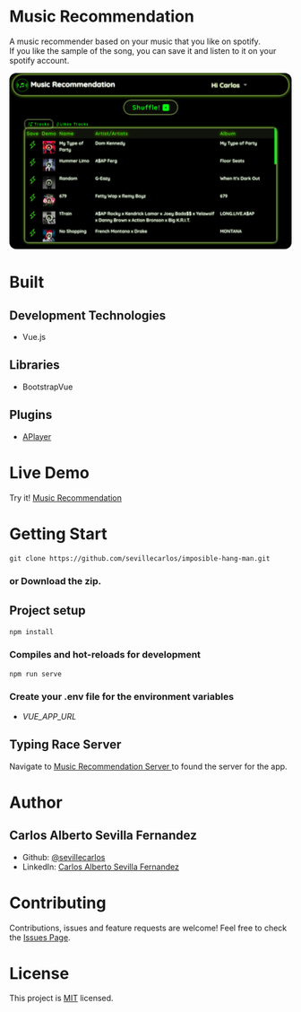 # Music Recommendation
A music recommender based on your music that you like on spotify.<br>
If you like the sample of the song, you can save it and listen to it on your spotify account.

![Music Recommendation!](/assets/images/music-recommendation-image.png "Music Recommendation")

# Built
## Development Technologies
- Vue.js 
## Libraries
- BootstrapVue
## Plugins
- [APlayer ](https://github.com/DIYgod/APlayer)

# Live Demo
Try it! [Music Recommendation ](https://music-recommendation.netlify.app/)

# Getting Start
```
git clone https://github.com/sevillecarlos/imposible-hang-man.git
```
### or Download the zip.
## Project setup
```
npm install
```
### Compiles and hot-reloads for development
```
npm run serve
```
### Create your .env file for the environment variables
* *VUE_APP_URL*

## Typing Race Server
Navigate to [Music Recommendation Server ](https://github.com/sevillecarlos/typing-race-beckend) to found the server for the app.

# Author
## Carlos Alberto Sevilla Fernandez
* Github: [@sevillecarlos](https://github.com/sevillecarlos)
* LinkedIn: [Carlos Alberto Sevilla Fernandez](https://github.com/sevillecarlos)

# Contributing
Contributions, issues and feature requests are welcome!
Feel free to check the [Issues Page](https://github.com/sevillecarlos/typing-race/issues).

# License
This project is [MIT](https://opensource.org/licenses/MIT) licensed.




